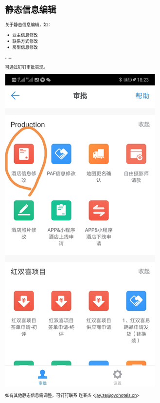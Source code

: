 # 静态信息编辑

关于静态信息编辑，如：

* 业主信息修改
* 联系方式修改
* 房型信息修改

……

可通过钉钉审批实现。

![](../.gitbook/assets/image%20%28245%29.png)

如有其他静态信息需调整，可钉钉联系 迮春杰 &lt;jay.ze@oyohotels.cn&gt;

